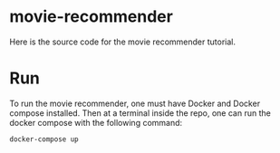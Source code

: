 # movie-recommender
Here is the source code for the movie recommender tutorial.
# Run
To run the movie recommender, one must have Docker and Docker compose installed.
Then at a terminal inside the repo, one can run the docker compose with the following command:

`docker-compose up`

